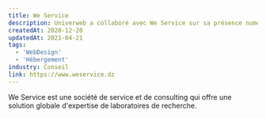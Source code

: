 ```yaml
---
title: We Service
description: Univerweb a collaboré avec We Service sur sa présence numérique. Nous avons créé le site web et nous assurons son hébergement.
createdAt: 2020-12-20
updatedAt: 2021-04-21
tags:
  - 'WebDesign'
  - 'Hébergement'
industry: Conseil
link: https://www.weservice.dz
---
```


We Service est une société de service et de consulting qui offre une solution globale d'expertise de laboratoires de recherche.
